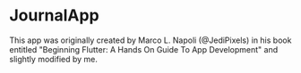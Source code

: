 # JournalApp
This app was originally created by Marco L. Napoli (@JediPixels) in his book entitled "Beginning Flutter: A Hands On Guide To App Development" and slightly modified by me.
